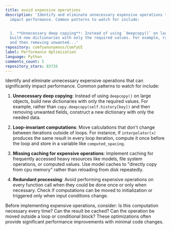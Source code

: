 ```yaml
---
title: avoid expensive operations
description: 'Identify and eliminate unnecessary expensive operations that can significantly
  impact performance. Common patterns to watch for include:


  1. **Unnecessary deep copying**: Instead of using `deepcopy()` on large objects,
  build new dictionaries with only the required values. For example, rather than `copy.deepcopy(self.history[key])`
  and then removing unwanted...'
repository: comfyanonymous/ComfyUI
label: Performance Optimization
language: Python
comments_count: 5
repository_stars: 83726
---
```


Identify and eliminate unnecessary expensive operations that can significantly impact performance. Common patterns to watch for include:

1. **Unnecessary deep copying**: Instead of using `deepcopy()` on large objects, build new dictionaries with only the required values. For example, rather than `copy.deepcopy(self.history[key])` and then removing unwanted fields, construct a new dictionary with only the needed data.

2. **Loop-invariant computations**: Move calculations that don't change between iterations outside of loops. For instance, if `interpolator(x)` produces the same result in every loop iteration, compute it once before the loop and store in a variable like `computed_spacing`.

3. **Missing caching for expensive operations**: Implement caching for frequently accessed heavy resources like models, file system operations, or computed values. Use model caches to "directly copy from cpu memory" rather than reloading from disk repeatedly.

4. **Redundant processing**: Avoid performing expensive operations on every function call when they could be done once or only when necessary. Check if computations can be moved to initialization or triggered only when input conditions change.

Before implementing expensive operations, consider: Is this computation necessary every time? Can the result be cached? Can the operation be moved outside a loop or conditional block? These optimizations often provide significant performance improvements with minimal code changes.